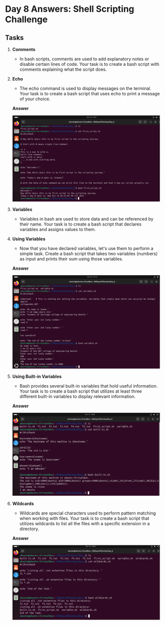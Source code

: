 # Day 8 Answers: Shell Scripting Challenge

## Tasks

1. **Comments**
   - In bash scripts, comments are used to add explanatory notes or disable certain lines of code. Your task is to create a bash script with comments explaining what the script does.

2. **Echo**
   - The echo command is used to display messages on the terminal. Your task is to create a bash script that uses echo to print a message of your choice.

   **Answer**

   ![image](https://github.com/Yash2526/90_Days_Of_DevOps/blob/master/2024/day08/Task_Images/Task%201&2.png)

3. **Variables**
   - Variables in bash are used to store data and can be referenced by their name. Your task is to create a bash script that declares variables and assigns values to them.

4. **Using Variables**
   - Now that you have declared variables, let's use them to perform a simple task. Create a bash script that takes two variables (numbers) as input and prints their sum using those variables.

   **Answer**

   ![image](https://github.com/Yash2526/90_Days_Of_DevOps/blob/master/2024/day08/Task_Images/Task%203%264.png)

5. **Using Built-in Variables**
   - Bash provides several built-in variables that hold useful information. Your task is to create a bash script that utilizes at least three different built-in variables to display relevant information.

   **Answer**

   ![image](https://github.com/Yash2526/90_Days_Of_DevOps/blob/master/2024/day08/Task_Images/Task%205.png)     

6. **Wildcards**
   - Wildcards are special characters used to perform pattern matching when working with files. Your task is to create a bash script that utilizes wildcards to list all the files with a specific extension in a directory.

   **Answer**

   ![image](https://github.com/Yash2526/90_Days_Of_DevOps/blob/master/2024/day08/Task_Images/Task%206.png)    
 
